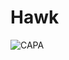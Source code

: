 # Hawk 

![CAPA](https://lh3.googleusercontent.com/DqdFvpQBLay-2DRlLSIQpStkMqnHoe7jodomqn-F2mjwVbm7T8r74y28-XtObWzK3hNqGg=s145)
